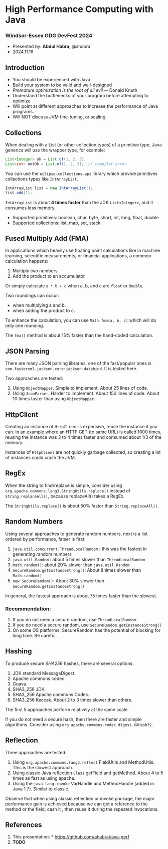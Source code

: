 # High Performance Computing with Java
### Windsor-Essex GDG DevFest 2024

* Presented by: **Abdul Habra**, @ahabra
* 2024.11.16

## Introduction
* You should be experienced with Java
* Build your system to be valid and well-designed
* _Premature optimization is the root of all evil_ -- Donald Knuth
* Understand the bottlenecks of your program before attempting to optimize
* Will point at different approaches to increase the performance of Java programs.
* Will NOT discuss JVM fine-tuning, or scaling.

<div style="page-break-after: always"></div>

## Collections
When dealing with a List (or other collection types) of a primitive type,
Java generics will use the wrapper type, for example:

```java
List<Integer> ok = List.of(1, 2, 3);
List<int> notOk = List.of(1, 2, 3);  // compiler error
```

You can use the `eclipse-collections-api` library which provide primitives
collections types like `IntArrayList`.

```java
IntArrayList list = new IntArrayList();
list.add(1);
```

`IntArrayList` is about __4 times faster__ than the JDK `List<Integer>`,
and it consumes less memory.

* Supported primitives: boolean, char, byte, short, int, long, float, double
* Supported collections: list, map, set, stack. 

<div style="page-break-after: always"></div>

## Fused Multiply Add (FMA)
In applications which heavily use floating point calculations like in machine learning, scientific
measurements, or financial applications, a common calculation happens:

1. Multiply two numbers
2. Add the product to an accumulator

Or simply calculate `a * b + c` when a, b, and c are `float` or `double`.

Two roundings can occur: 
* when multiplying a and b. 
* when adding the product to c.

To enhance the calculation, you can use `Math.fma(a, b, c)` which will do only one rounding.

The `fma()` method is about 15% faster than the hand-coded calculation.

<div style="page-break-after: always"></div>

## JSON Parsing
There are many JSON parsing libraries, one of the fast/popular ones is `com.fasterxml.jackson.core:jackson-databind`.
It is tested here.

Two approaches are tested:

1. Using `ObjectMapper`. Simple to implement. About 25 lines of code.
2. Using `JsonParser`. Harder to implement. About 150 lines of code. About 10 times faster than using
	 `ObjectMapper`.

<div style="page-break-after: always"></div>

## HttpClient
Creating an instance of `HttpClient` is expensive, reuse the instance if you can.
In an example where an HTTP GET (to same URL) is called 1000 times, reusing the instance
was 3 to 4 times faster and consumed about 1/3 of the memory.

Instances of `HttpClient` are not quickly garbage collected, so creating a lot of instances could
crash the JVM.

<div style="page-break-after: always"></div>

## RegEx
When the string to find/replace is simple, consider using `org.apache.commons.lang3.StringUtils.replace()`
instead of `String.replaceAll()`, because replaceAll() takes a RegEx.

The `StringUtils.replace()` is about 50% faster than `String.replaceAll()`.

<div style="page-break-after: always"></div>

## Random Numbers
Using several approaches to generate random numbers, next is a list ordered by performance, fatser is first:

1. `java.util.concurrent.ThreadLocalRandom` : this was the fastest in generating random numbers
2. `java.util.Random` : about 5  times slower than `ThreadLocalRandom`
4. `Math.random()`: about 20% slower than `java.util.Random`
5. `SecureRandom.getInstanceStrong()`: About 8 times slower than `Math.random()`
6. `new SecureRandom()`: About 30% slower than `SecureRandom.getInstanceStrong()`

In general, the fastest approach is about 75 times faster than the slowest.

### Recommendation:
1. If you do not need a secure random, use `ThreadLocalRandom`.
2. If you do need a secure random, use `SecureRandom.getInstanceStrong()`
3. On some OS platforms, SecureRandom has the potential of blocking for long time. Be careful.

<div style="page-break-after: always"></div>

## Hashing
To produce secure _SHA256_ hashes, there are several options:

1. JDK standard MessageDigest.
2. Apache commons codec.
3. Guava.
4. SHA3_256 JDK.
5. SHA3_256 Apache commons Codec.
6. SHA3_256 Keccak. About 2 to 3 times slower than others.

The first 5 approaches perform relatively at the same scale.

If you do not need a secure hash, then there are faster and simple
algorithms. Consider using `org.apache.commons.codec.digest.XXHash32`.

<div style="page-break-after: always"></div>

## Reflection
Three approaches are tested:

1. Using `org.apache.commons.lang3.reflect`  FieldUtils and MethodUtils. This is the slowest approach.
2. Using classic Java reflection `Class` getField and getMethod. About 4 to 5 times as fast as using apache.
3. Using the `java.lang.invoke` VarHandle and MethodHandle (added in Java 1.7). Similar to classic.

Observe that when using classic reflection or invoke package, the major performance gain is
achieved because we can get a reference to the method or the field, cash it , then reuse
it during the repeated invocations.

<div style="page-break-after: always"></div>

## References
1. This presentation:
		* https://github.com/ahabra/java-perf
2. **TODO**